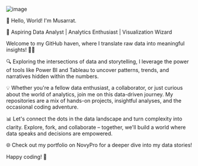 ![image](https://github.com/Musarrat06/Musarrat06/assets/125342615/e2492226-7808-48aa-bf77-55299f933297)


👋 Hello, World! I'm Musarrat.

🚀 Aspiring Data Analyst | Analytics Enthusiast | Visualization Wizard

Welcome to my GitHub haven, where I translate raw data into meaningful insights! 👨‍💻

🔍 Exploring the intersections of data and storytelling, I leverage the power of tools like Power BI and Tableau to uncover patterns, trends, and narratives hidden within the numbers.

💡 Whether you're a fellow data enthusiast, a collaborator, or just curious about the world of analytics, join me on this data-driven journey. My repositories are a mix of hands-on projects, insightful analyses, and the occasional coding adventure.

📊 Let's connect the dots in the data landscape and turn complexity into clarity. Explore, fork, and collaborate – together, we'll build a world where data speaks and decisions are empowered.

🌐 Check out my portfolio on NovyPro for a deeper dive into my data stories!

Happy coding! 🚀
<!---
Musarrat06/Musarrat06 is a ✨ special ✨ repository because its `README.md` (this file) appears on your GitHub profile.
You can click the Preview link to take a look at your changes.
--->
